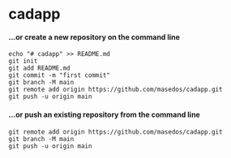 # cadapp

#### …or create a new repository on the command line

```console
echo "# cadapp" >> README.md
git init
git add README.md
git commit -m "first commit"
git branch -M main
git remote add origin https://github.com/masedos/cadapp.git
git push -u origin main
```

#### …or push an existing repository from the command line

```console
git remote add origin https://github.com/masedos/cadapp.git
git branch -M main
git push -u origin main
```
